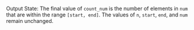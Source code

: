 Output State: The final value of `count_num` is the number of elements in `num` that are within the range `[start, end]`. The values of `n`, `start`, `end`, and `num` remain unchanged.